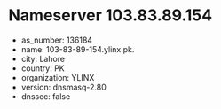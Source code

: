 # Nameserver 103.83.89.154

* as_number: 136184
* name: 103-83-89-154.ylinx.pk.
* city: Lahore
* country: PK
* organization: YLINX
* version: dnsmasq-2.80
* dnssec: false
